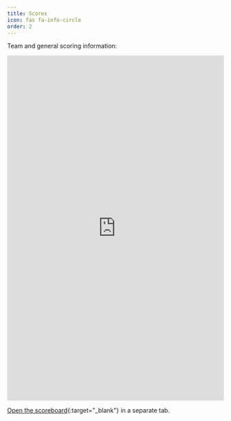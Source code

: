 ```yaml
---
title: Scores
icon: fas fa-info-circle
order: 2
---
```


Team and general scoring information:

<iframe src="https://scores.gen.polyb.io/public/dashboard/f253d082-9a04-401e-9750-b74044706cf4" frameborder="0" width="100%" height="800" allowtransparency></iframe>

[Open the scoreboard](https://scores.gen.polyb.io/public/dashboard/f253d082-9a04-401e-9750-b74044706cf4){:target="_blank"} in a separate tab.
